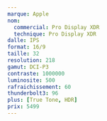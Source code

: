 ```yaml
---
marque: Apple
nom:
  commercial: Pro Display XDR
  technique: Pro Display XDR
dalle: IPS
format: 16/9
taille: 32
resolution: 218
gamut: DCI-P3
contraste: 1000000
luminosite: 500
rafraichissement: 60
thunderbolt3: 96
plus: [True Tone, HDR]
prix: 5499
---
```

